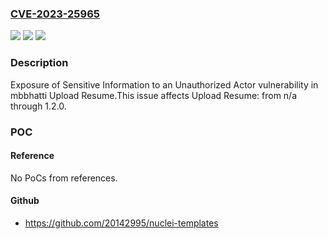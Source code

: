 ### [CVE-2023-25965](https://cve.mitre.org/cgi-bin/cvename.cgi?name=CVE-2023-25965)
![](https://img.shields.io/static/v1?label=Product&message=Upload%20Resume&color=blue)
![](https://img.shields.io/static/v1?label=Version&message=n%2Fa%3C%3D%201.2.0%20&color=brighgreen)
![](https://img.shields.io/static/v1?label=Vulnerability&message=CWE-200%20Exposure%20of%20Sensitive%20Information%20to%20an%20Unauthorized%20Actor&color=brighgreen)

### Description

Exposure of Sensitive Information to an Unauthorized Actor vulnerability in mbbhatti Upload Resume.This issue affects Upload Resume: from n/a through 1.2.0.

### POC

#### Reference
No PoCs from references.

#### Github
- https://github.com/20142995/nuclei-templates

